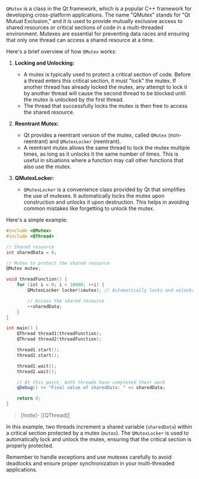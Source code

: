 `QMutex` is a class in the Qt framework, which is a popular C++ framework for developing cross-platform applications. The name "QMutex" stands for "Qt Mutual Exclusion," and it is used to provide mutually exclusive access to shared resources or critical sections of code in a multi-threaded environment. Mutexes are essential for preventing data races and ensuring that only one thread can access a shared resource at a time.

Here's a brief overview of how `QMutex` works:

1. **Locking and Unlocking:**
   - A mutex is typically used to protect a critical section of code. Before a thread enters this critical section, it must "lock" the mutex. If another thread has already locked the mutex, any attempt to lock it by another thread will cause the second thread to be blocked until the mutex is unlocked by the first thread.
   - The thread that successfully locks the mutex is then free to access the shared resource.

2. **Reentrant Mutex:**
   - Qt provides a reentrant version of the mutex, called `QMutex` (non-reentrant) and `QMutexLocker` (reentrant).
   - A reentrant mutex allows the same thread to lock the mutex multiple times, as long as it unlocks it the same number of times. This is useful in situations where a function may call other functions that also use the mutex.

3. **QMutexLocker:**
   - `QMutexLocker` is a convenience class provided by Qt that simplifies the use of mutexes. It automatically locks the mutex upon construction and unlocks it upon destruction. This helps in avoiding common mistakes like forgetting to unlock the mutex.

Here's a simple example:

```cpp
#include <QMutex>
#include <QThread>

// Shared resource
int sharedData = 0;

// Mutex to protect the shared resource
QMutex mutex;

void threadFunction() {
    for (int i = 0; i < 10000; ++i) {
        QMutexLocker locker(&mutex); // Automatically locks and unlocks the mutex

        // Access the shared resource
        ++sharedData;
    }
}

int main() {
    QThread thread1(threadFunction);
    QThread thread2(threadFunction);

    thread1.start();
    thread2.start();

    thread1.wait();
    thread2.wait();

    // At this point, both threads have completed their work
    qDebug() << "Final value of sharedData: " << sharedData;

    return 0;
}
```

>[!note]-
>[[QThread]]

In this example, two threads increment a shared variable (`sharedData`) within a critical section protected by a mutex (`mutex`). The `QMutexLocker` is used to automatically lock and unlock the mutex, ensuring that the critical section is properly protected.

Remember to handle exceptions and use mutexes carefully to avoid deadlocks and ensure proper synchronization in your multi-threaded applications.



